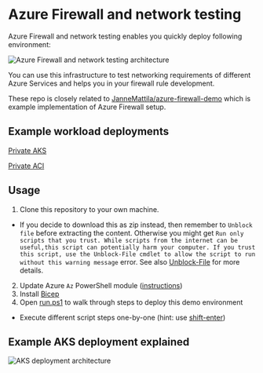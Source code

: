 # Azure Firewall and network testing

Azure Firewall and network testing enables you quickly deploy following environment:

![Azure Firewall and network testing architecture](https://github.com/JanneMattila/azure-firewall-and-network-testing/assets/2357647/aeba7b23-f882-4338-a84b-58ddc42ffa44)

You can use this infrastructure to test networking requirements of different
Azure Services and helps you in your firewall rule development.

These repo is closely related to [JanneMattila/azure-firewall-demo](https://github.com/JanneMattila/azure-firewall-demo)
which is example implementation of Azure Firewall setup.

## Example workload deployments

[Private AKS](./workloads/private-aks)

[Private ACI](./workloads/private-aci)

## Usage

1. Clone this repository to your own machine.
  - If you decide to download this as zip instead, then remember to `Unblock file` before extracting the content. 
    Otherwise you might get `Run only scripts that you trust. While scripts from the internet can be useful,this script can potentially harm your computer. If you trust this script, use the Unblock-File cmdlet to allow the script to run without this warning message` error. See also [Unblock-File](https://docs.microsoft.com/en-us/powershell/module/microsoft.powershell.utility/unblock-file) for more details.
2. Update Azure `Az` PowerShell module ([instructions](https://docs.microsoft.com/en-us/powershell/azure/install-az-ps?view=azps-7.0.0))
3. Install [Bicep](https://docs.microsoft.com/en-us/azure/azure-resource-manager/bicep/install#azure-powershell)
4. Open [run.ps1](run.ps1) to walk through steps to deploy this demo environment
  - Execute different script steps one-by-one (hint: use [shift-enter](https://github.com/JanneMattila/some-questions-and-some-answers/blob/master/q%26a/vs_code.md#automation-tip-shift-enter))

## Example AKS deployment explained

![AKS deployment architecture](https://github.com/JanneMattila/azure-firewall-and-network-testing/assets/2357647/b5941e7e-734d-4400-b5d7-495ceded5b2d)
